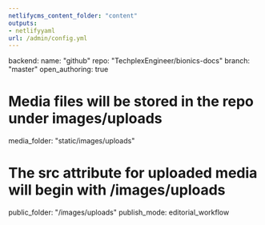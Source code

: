 ```yaml
---
netlifycms_content_folder: "content"
outputs:
- netlifyyaml
url: /admin/config.yml
---
```

backend:
  name: "github"
  repo: "TechplexEngineer/bionics-docs"
  branch: "master"
  open_authoring: true

# Media files will be stored in the repo under images/uploads
media_folder: "static/images/uploads"
# The src attribute for uploaded media will begin with /images/uploads
public_folder: "/images/uploads" 
publish_mode: editorial_workflow